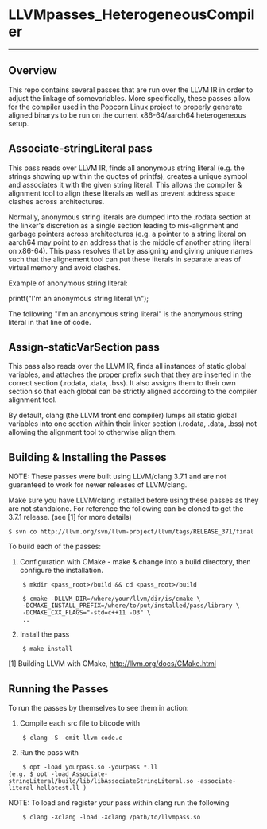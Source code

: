# LLVMpasses_HeterogeneousCompiler

--------
Overview
--------

This repo contains several passes that are run over the LLVM IR in order to
adjust the linkage of somevariables. More specifically, these passes allow for
the compiler used in the Popcorn Linux project to properly generate aligned
binarys to be run on the current x86-64/aarch64 heterogeneous setup.

Associate-stringLiteral pass
-----------------------------

This pass reads over LLVM IR, finds all anonymous string literal (e.g. the
strings showing up within the quotes of printfs), creates a unique symbol and
associates it with the given string literal. This allows the compiler &
alignment tool to align these literals as well as prevent address space clashes
across architectures.

Normally, anonymous string literals are dumped into the .rodata section at the
linker's discretion as a single section leading to mis-alignment and garbage
pointers across architectures (e.g. a pointer to a string literal on aarch64
may point to an address that is the middle of another string literal on x86-64).
This pass resolves that by assigning and giving unique names such that the 
alignement tool can put these literals in separate areas of virtual memory and
avoid clashes.

Example of anonymous string literal:

printf("I'm an anonymous string literal!\n");

The following "I'm an anonymous string literal" is the anonymous string literal
in that line of code.

Assign-staticVarSection pass
----------------------------

This pass also reads over the LLVM IR, finds all instances of static global
variables, and attaches the proper prefix such that they are inserted in the
correct section (.rodata, .data, .bss). It also assigns them to their own
section so that each global can be strictly aligned according to the compiler
alignment tool.

By default, clang (the LLVM front end compiler) lumps all static global
variables into one section within their linker section (.rodata, .data, .bss)
not allowing the alignment tool to otherwise align them.

Building & Installing the Passes
--------------------------------

NOTE: These passes were built using LLVM/clang 3.7.1 and are not guaranteed to
work for newer releases of LLVM/clang.

Make sure you have LLVM/clang installed before using these passes as they are
not standalone. For reference the following can be cloned to get the 3.7.1
release. (see [1] for more details)

    $ svn co http://llvm.org/svn/llvm-project/llvm/tags/RELEASE_371/final

To build each of the passes:

1. Configuration with CMake - make & change into a build directory, then
   configure the installation.
```
    $ mkdir <pass_root>/build && cd <pass_root>/build
    
    $ cmake -DLLVM_DIR=/where/your/llvm/dir/is/cmake \
    -DCMAKE_INSTALL_PREFIX=/where/to/put/installed/pass/library \
    -DCMAKE_CXX_FLAGS="-std=c++11 -O3" \
    ..
```

2. Install the pass
```
    $ make install
```
[1] Building LLVM with CMake, http://llvm.org/docs/CMake.html

Running the Passes
------------------

To run the passes by themselves to see them in action:

1. Compile each src file to bitcode with
```
    $ clang -S -emit-llvm code.c
```
2. Run the pass with
```
    $ opt -load yourpass.so -yourpass *.ll
(e.g. $ opt -load Associate-stringLiteral/build/lib/libAssociateStringLiteral.so -associate-literal hellotest.ll )
```
NOTE: To load and register your pass within clang run the following
```
    $ clang -Xclang -load -Xclang /path/to/llvmpass.so
```
